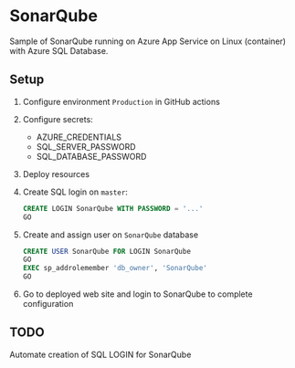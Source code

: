 # SonarQube

Sample of SonarQube running on Azure App Service on Linux (container) with Azure SQL Database.

## Setup

1. Configure environment `Production` in GitHub actions
1. Configure secrets:

    - AZURE_CREDENTIALS
    - SQL_SERVER_PASSWORD
    - SQL_DATABASE_PASSWORD

1. Deploy resources
1. Create SQL login on `master`:

    ```sql
    CREATE LOGIN SonarQube WITH PASSWORD = '...'
    GO
    ```

1. Create and assign user on `SonarQube` database

    ```sql
    CREATE USER SonarQube FOR LOGIN SonarQube
    GO
    EXEC sp_addrolemember 'db_owner', 'SonarQube'
    GO
    ```

1. Go to deployed web site and login to SonarQube to complete configuration

## TODO

Automate creation of SQL LOGIN for SonarQube
